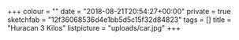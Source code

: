 +++
colour = ""
date = "2018-08-21T20:54:27+00:00"
private = true
sketchfab = "12f36068536d4e1bb5d5c15f32d84823"
tags = []
title = "Huracan 3 Kilos"
listpicture = "uploads/car.jpg"
+++
